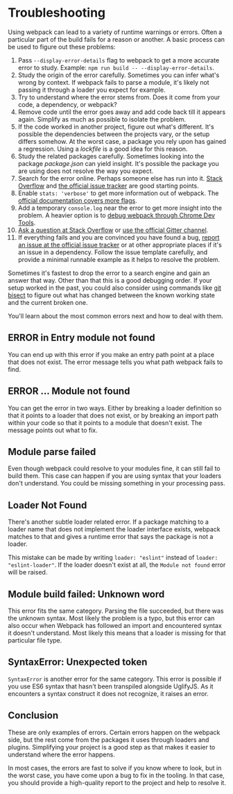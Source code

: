 # Troubleshooting

Using webpack can lead to a variety of runtime warnings or errors. Often a particular part of the build fails for a reason or another. A basic process can be used to figure out these problems:

1. Pass `--display-error-details` flag to webpack to get a more accurate error to study. Example: `npm run build -- --display-error-details`.
2. Study the origin of the error carefully. Sometimes you can infer what's wrong by context. If webpack fails to parse a module, it's likely not passing it through a loader you expect for example.
3. Try to understand where the error stems from. Does it come from your code, a dependency, or webpack?
4. Remove code until the error goes away and add code back till it appears again. Simplify as much as possible to isolate the problem.
5. If the code worked in another project, figure out what's different. It's possible the dependencies between the projects vary, or the setup differs somehow. At the worst case, a package you rely upon has gained a regression. Using a *lockfile* is a good idea for this reason.
6. Study the related packages carefully. Sometimes looking into the package *package.json* can yield insight. It's possible the package you are using does not resolve the way you expect.
7. Search for the error online. Perhaps someone else has run into it. [Stack Overflow](https://stackoverflow.com/questions/tagged/webpack) and [the official issue tracker](https://github.com/webpack/webpack/issues) are good starting points.
8. Enable `stats: 'verbose'` to get more information out of webpack. The [official documentation covers more flags](https://webpack.js.org/configuration/stats/).
9. Add a temporary `console.log` near the error to get more insight into the problem. A heavier option is to [debug webpack through Chrome Dev Tools](https://medium.com/webpack/webpack-bits-learn-and-debug-webpack-with-chrome-dev-tools-da1c5b19554).
10. [Ask a question at Stack Overflow](https://stackoverflow.com/questions/tagged/webpack) or [use the official Gitter channel](https://gitter.im/webpack/webpack).
11. If everything fails and you are convinced you have found a bug, [report an issue at the official issue tracker](https://github.com/webpack/webpack/issues) or at other appropriate places if it's an issue in a dependency. Follow the issue template carefully, and provide a minimal runnable example as it helps to resolve the problem.

Sometimes it's fastest to drop the error to a search engine and gain an answer that way. Other than that this is a good debugging order. If your setup worked in the past, you could also consider using commands like [git bisect](https://git-scm.com/docs/git-bisect) to figure out what has changed between the known working state and the current broken one.

You'll learn about the most common errors next and how to deal with them.

## ERROR in Entry module not found

You can end up with this error if you make an entry path point at a place that does not exist. The error message tells you what path webpack fails to find.

## ERROR ... Module not found

You can get the error in two ways. Either by breaking a loader definition so that it points to a loader that does not exist, or by breaking an import path within your code so that it points to a module that doesn't exist. The message points out what to fix.

## Module parse failed

Even though webpack could resolve to your modules fine, it can still fail to build them. This case can happen if you are using syntax that your loaders don't understand. You could be missing something in your processing pass.

## Loader Not Found

There's another subtle loader related error. If a package matching to a loader name that does not implement the loader interface exists, webpack matches to that and gives a runtime error that says the package is not a loader.

This mistake can be made by writing `loader: "eslint"` instead of `loader: "eslint-loader"`. If the loader doesn't exist at all, the `Module not found` error will be raised.

## Module build failed: Unknown word

This error fits the same category. Parsing the file succeeded, but there was the unknown syntax. Most likely the problem is a typo, but this error can also occur when Webpack has followed an import and encountered syntax it doesn't understand. Most likely this means that a loader is missing for that particular file type.

## SyntaxError: Unexpected token

`SyntaxError` is another error for the same category. This error is possible if you use ES6 syntax that hasn't been transpiled alongside UglifyJS. As it encounters a syntax construct it does not recognize, it raises an error.

## Conclusion

These are only examples of errors. Certain errors happen on the webpack side, but the rest come from the packages it uses through loaders and plugins. Simplifying your project is a good step as that makes it easier to understand where the error happens.

In most cases, the errors are fast to solve if you know where to look, but in the worst case, you have come upon a bug to fix in the tooling. In that case, you should provide a high-quality report to the project and help to resolve it.
